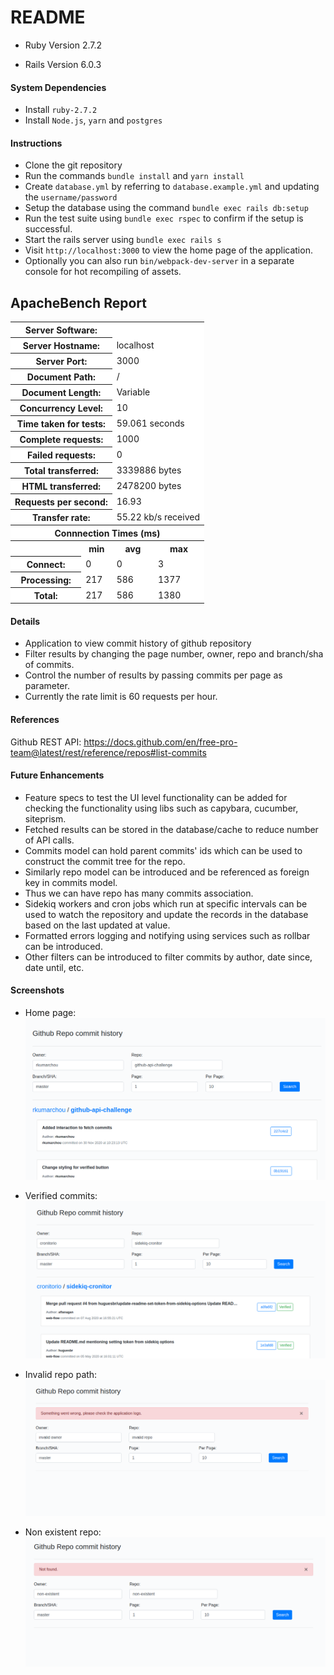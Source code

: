 # README

* Ruby Version 2.7.2

* Rails Version 6.0.3

#### System Dependencies

* Install `ruby-2.7.2`
* Install `Node.js`, `yarn` and `postgres`

#### Instructions

* Clone the git repository
* Run the commands `bundle install` and `yarn install`
* Create `database.yml` by referring to `database.example.yml` and updating the `username/password`
* Setup the database using the command `bundle exec rails db:setup`
* Run the test suite using `bundle exec rspec` to confirm if the setup is successful.
* Start the rails server using `bundle exec rails s`
* Visit `http://localhost:3000` to view the home page of the application.
* Optionally you can also run `bin/webpack-dev-server` in a separate console for hot recompiling of assets.

## ApacheBench Report

<table >
<tr ><th colspan=2 bgcolor=white>Server Software:</th><td colspan=2 bgcolor=white></td></tr>
<tr ><th colspan=2 bgcolor=white>Server Hostname:</th><td colspan=2 bgcolor=white>localhost</td></tr>
<tr ><th colspan=2 bgcolor=white>Server Port:</th><td colspan=2 bgcolor=white>3000</td></tr>
<tr ><th colspan=2 bgcolor=white>Document Path:</th><td colspan=2 bgcolor=white>/</td></tr>
<tr ><th colspan=2 bgcolor=white>Document Length:</th><td colspan=2 bgcolor=white>Variable</td></tr>
<tr ><th colspan=2 bgcolor=white>Concurrency Level:</th><td colspan=2 bgcolor=white>10</td></tr>
<tr ><th colspan=2 bgcolor=white>Time taken for tests:</th><td colspan=2 bgcolor=white>59.061 seconds</td></tr>
<tr ><th colspan=2 bgcolor=white>Complete requests:</th><td colspan=2 bgcolor=white>1000</td></tr>
<tr ><th colspan=2 bgcolor=white>Failed requests:</th><td colspan=2 bgcolor=white>0</td></tr>
<tr ><th colspan=2 bgcolor=white>Total transferred:</th><td colspan=2 bgcolor=white>3339886 bytes</td></tr>
<tr ><th colspan=2 bgcolor=white>HTML transferred:</th><td colspan=2 bgcolor=white>2478200 bytes</td></tr>
<tr ><th colspan=2 bgcolor=white>Requests per second:</th><td colspan=2 bgcolor=white>16.93</td></tr>
<tr ><th colspan=2 bgcolor=white>Transfer rate:</th><td colspan=2 bgcolor=white>55.22 kb/s received</td></tr>
<tr ><th bgcolor=white colspan=4>Connnection Times (ms)</th></tr>
<tr ><th bgcolor=white>&nbsp;</th> <th bgcolor=white>min</th>   <th bgcolor=white>avg</th>   <th bgcolor=white>max</th></tr>
<tr ><th bgcolor=white>Connect:</th><td bgcolor=white>    0</td><td bgcolor=white>    0</td><td bgcolor=white>    3</td></tr>
<tr ><th bgcolor=white>Processing:</th><td bgcolor=white>  217</td><td bgcolor=white>  586</td><td bgcolor=white> 1377</td></tr>
<tr ><th bgcolor=white>Total:</th><td bgcolor=white>  217</td><td bgcolor=white>  586</td><td bgcolor=white> 1380</td></tr>
</table>


#### Details
* Application to view commit history of github repository
* Filter results by changing the page number, owner, repo and branch/sha of commits.
* Control the number of results by passing commits per page as parameter.
* Currently the rate limit is 60 requests per hour.

#### References
Github REST API: https://docs.github.com/en/free-pro-team@latest/rest/reference/repos#list-commits

#### Future Enhancements
* Feature specs to test the UI level functionality can be added for checking the functionality using libs such as capybara, cucumber, siteprism.
* Fetched results can be stored in the database/cache to reduce number of API calls.
* Commits model can hold parent commits' ids which can be used to construct the commit tree for the repo.
* Similarly repo model can be introduced and be referenced as foreign key in commits model.
* Thus we can have repo has many commits association.
* Sidekiq workers and cron jobs which run at specific intervals can be used to watch the repository and update the records in the database based on the last updated at value.
* Formatted errors logging and notifying using services such as rollbar can be introduced.
* Other filters can be introduced to filter commits by author, date since, date until, etc. 

#### Screenshots
* Home page:
![Home page](/public/default.png?raw=true "Home page")

* Verified commits:
![Verified commits](/public/verified.png?raw=true "Verified commits")

* Invalid repo path:
![Invalid path](/public/invalid.png?raw=true "Invalid path")

* Non existent repo:
![Non existent](/public/non_existent.png?raw=true "Non existent")
